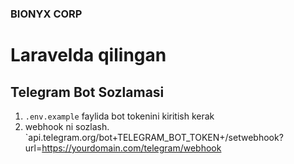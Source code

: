### BIONYX CORP

# Laravelda qilingan

## Telegram Bot Sozlamasi
1. `.env.example` faylida bot tokenini kiritish kerak
2. webhook ni sozlash. `api.telegram.org/bot+TELEGRAM_BOT_TOKEN+/setwebhook?url=https://yourdomain.com/telegram/webhook